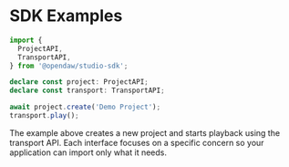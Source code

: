 # SDK Examples

```ts
import {
  ProjectAPI,
  TransportAPI,
} from '@opendaw/studio-sdk';

declare const project: ProjectAPI;
declare const transport: TransportAPI;

await project.create('Demo Project');
transport.play();
```

The example above creates a new project and starts playback using the
transport API. Each interface focuses on a specific concern so your
application can import only what it needs.
